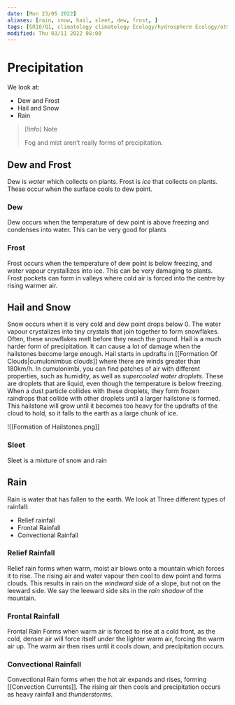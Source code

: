 ```yaml
---
date: [Mon 23/05 2022]
aliases: [rain, snow, hail, sleet, dew, frost, ]
tags: [GR10/Q1, climatology climatology Ecology/hydrosphere Ecology/atmosphere ]
modified: Thu 03/11 2022 08:00
---
```

# Precipitation
We look at:
- Dew and Frost
- Hail and Snow
- Rain

> [!info] Note
> 
> Fog and mist aren’t really forms of precipitation. 

## Dew and Frost
Dew is *water* which collects on plants. Frost is *ice* that collects on plants. These occur when the surface cools to dew point. 
### Dew
Dew occurs when the temperature of dew point is above freezing and condenses into water. This can be very good for plants
### Frost
Frost occurs when the temperature of dew point is below freezing, and water vapour crystallizes into ice. This can be very damaging to plants. Frost pockets can form in valleys where cold air is forced into the centre by rising warmer air. 
## Hail and Snow
Snow occurs when it is very cold and dew point drops below 0. The water vapour crystalizes into tiny crystals that join together to form snowflakes. Often, these snowflakes melt before they reach the ground. 
Hail is a much harder form of precipitation. It can cause a lot of damage when the hailstones become large enough. Hail starts in updrafts in [[Formation Of Clouds|cumulonimbus clouds]] where there are winds greater than 180km/h. In cumulonimbi, you can find patches of air with different properties, such as humidity, as well as *supercooled water droplets*. These are droplets that are liquid, even though the temperature is below freezing. When a dust particle collides with these droplets, they form frozen raindrops that collide with other droplets until a larger hailstone is formed. This hailstone will grow until it becomes too heavy for the updrafts of the cloud to hold, so it falls to the earth as a large chunk of ice. 

![[Formation of Hailstones.png]]
### Sleet
Sleet is a mixture of snow and rain 

## Rain
Rain is water that has fallen to the earth. We look at Three different types of rainfall:
- Relief rainfall
- Frontal Rainfall
- Convectional Rainfall

### Relief Rainfall
Relief rain forms when warm, moist air blows onto a mountain which forces it to rise. The rising air and water vapour then cool to dew point and forms clouds. This results in rain on the *windward side* of a slope, but not on the leeward side. We say the leeward side sits in the *rain shadow* of the mountain. 

### Frontal Rainfall
Frontal Rain Forms when warm air is forced to rise at a cold front, as the cold, denser air will force itself under the lighter warm air, forcing the warm air up. The warm air then rises until it cools down, and precipitation occurs. 

### Convectional Rainfall
Convectional Rain forms when the hot air expands and rises, forming [[Convection Currents]]. The rising air then cools and precipitation occurs as heavy rainfall and *thunderstorms*. 